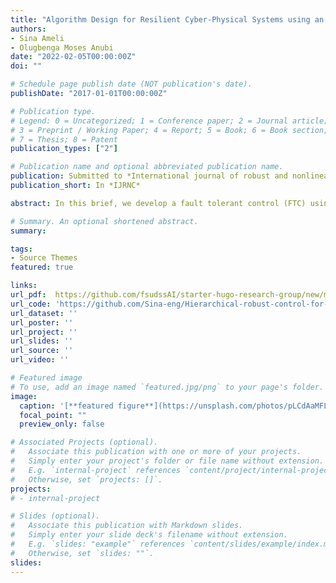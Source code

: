 ```yaml
---
title: "Algorithm Design for Resilient Cyber-Physical Systems using an Automated Attack Generative Model"
authors:
- Sina Ameli
- Olugbenga Moses Anubi
date: "2022-02-05T00:00:00Z"
doi: ""

# Schedule page publish date (NOT publication's date).
publishDate: "2017-01-01T00:00:00Z"

# Publication type.
# Legend: 0 = Uncategorized; 1 = Conference paper; 2 = Journal article;
# 3 = Preprint / Working Paper; 4 = Report; 5 = Book; 6 = Book section;
# 7 = Thesis; 8 = Patent
publication_types: ["2"]

# Publication name and optional abbreviated publication name.
publication: Submitted to *International journal of robust and nonlinear control*
publication_short: In *IJRNC*

abstract: In this brief, we develop a fault tolerant control (FTC) using a hierarchical-robust methodology with guaranteed stability for a wind turbine (WT), which is subject to an exogenous input, and an actuator fault. The high-level control is designed to robustly compensate for the nonlinearities, uncertainty, and disturbance in the system. The low-level control is designed to robustly automatically allocate control authority among redundant actuators mitigating an actuator fault. At the low-level, the robust control problem is transformed into an equivalent optimal control problem. Finally, the developed FTC is validated using a comprehensive simulation study on a 5MW variable-pitch wind turbine model given in the Fatigue, Aerodynamics, Structures, and Turbulence (FAST) simulator provided by the US National Renewable Energy Laboratory (NREL). The results show that the developed FTC retains robust performance in the presence of wind disturbance, and a time-varying actuator fault.

# Summary. An optional shortened abstract.
summary: 

tags:
- Source Themes
featured: true

links:
url_pdf:  https://github.com/fsudssAI/starter-hugo-research-group/new/main/content/publication/hrcvpwtaf/hrcvpwtaf.pdf
url_code: 'https://github.com/Sina-eng/Hierarchical-robust-control-for-variable-pitch-wind-turbine-with-actuator-faults'
url_dataset: ''
url_poster: ''
url_project: ''
url_slides: ''
url_source: ''
url_video: ''

# Featured image
# To use, add an image named `featured.jpg/png` to your page's folder. 
image:
  caption: '[**featured figure**](https://unsplash.com/photos/pLCdAaMFLTE)'
  focal_point: ""
  preview_only: false

# Associated Projects (optional).
#   Associate this publication with one or more of your projects.
#   Simply enter your project's folder or file name without extension.
#   E.g. `internal-project` references `content/project/internal-project/index.md`.
#   Otherwise, set `projects: []`.
projects:
# - internal-project

# Slides (optional).
#   Associate this publication with Markdown slides.
#   Simply enter your slide deck's filename without extension.
#   E.g. `slides: "example"` references `content/slides/example/index.md`.
#   Otherwise, set `slides: ""`.
slides:
---
```


